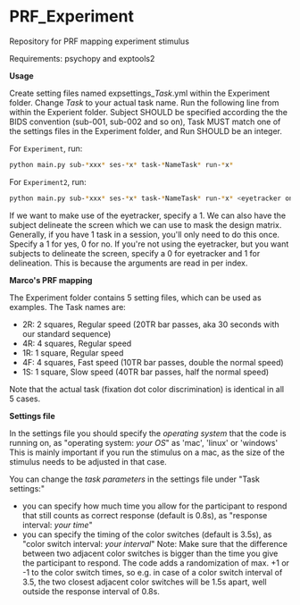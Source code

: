# PRF_Experiment
Repository for PRF mapping experiment stimulus

Requirements: psychopy and exptools2

**Usage**

Create setting files named expsettings_*Task*.yml within the Experiment folder. Change *Task* to your actual task name. Run the following line from within the Experient folder. 
Subject SHOULD be specified according the the BIDS convention (sub-001, sub-002 and so on), Task MUST match one of the settings files in the Experiment folder, and Run SHOULD be an integer.

For `Experiment`, run:
```bash
python main.py sub-*xxx* ses-*x* task-*NameTask* run-*x* 
```

For `Experiment2`, run:
```bash
python main.py sub-*xxx* ses-*x* task-*NameTask* run-*x* <eyetracker on/off [1|0]> <delimit screen yes/no [1|0]> <>
```

If we want to make use of the eyetracker, specify a 1. We can also have the subject delineate the screen which we can use to mask the design matrix. Generally, if you have 1 task in a session, you'll only need to do this once. Specify a 1 for yes, 0 for no. If you're not using the eyetracker, but you want subjects to delineate the screen, specify a 0 for eyetracker and 1 for delineation. This is because the arguments are read in per index.

**Marco's PRF mapping**

The Experiment folder contains 5 setting files, which can be used as examples. The Task names are:

- 2R: 2 squares, Regular speed (20TR bar passes, aka 30 seconds with our standard sequence)
- 4R: 4 squares, Regular speed 
- 1R: 1 square, Regular speed
- 4F: 4 squares, Fast speed (10TR bar passes, double the normal speed)
- 1S: 1 square, Slow speed (40TR bar passes, half the normal speed)

Note that the actual task (fixation dot color discrimination) is identical in all 5 cases.

**Settings file** 

In the settings file you should specify the *operating system* that the code is running on, as "operating system: *your OS*" as 'mac', 'linux' or 'windows'
This is mainly important if you run the stimulus on a mac, as the size of the stimulus needs to be adjusted in that case.

You can change the *task parameters* in the settings file under "Task settings:"
- you can specify how much time you allow for the participant to respond that still counts as correct response (default is 0.8s), as "response interval: *your time*"
- you can specify the timing of the color switches (default is 3.5s), as "color switch interval: *your interval*"
Note: Make sure that the difference between two adjacent color switches is bigger than the time you give the participant to respond. 
The code adds a randomization of max. +1 or -1 to the color switch times, so e.g. in case of a color switch interval of 3.5, the two closest adjacent color switches will be 1.5s apart, well outside the response interval of 0.8s.


